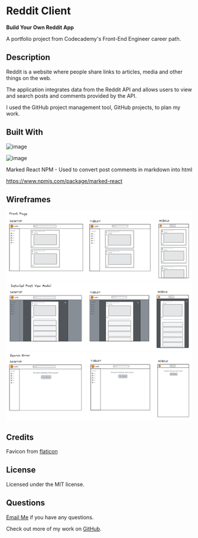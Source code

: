 # Reddit Client

**Build Your Own Reddit App**

A portfolio project from Codecademy's Front-End Engineer career path.

## Description

Reddit is a website where people share links to articles, media and other things on the web.

The application integrates data from the Reddit API and allows users to view and search posts and comments provided by the API.

I used the GitHub project management tool, GitHub projects, to plan my work.

## Built With

![image](https://img.shields.io/badge/React-20232A?style=for-the-badge&logo=react&logoColor=61DAFB)

![image](https://img.shields.io/badge/Redux-593D88?style=for-the-badge&logo=redux&logoColor=white)

Marked React NPM - Used to convert post comments in markdown into html

https://www.npmjs.com/package/marked-react

## Wireframes

![image](./public/wireframe_frontPage.png)
![image](./public/wireframe_modalView.png)
![image](./public/wireframe_searchError.png)

## Credits

Favicon from [flaticon](https://www.flaticon.com/authors/najmunnahar)

## License

Licensed under the MIT license.

## Questions

[Email Me](Chloe.a.harris17@gmail.com) if you have any questions.

Check out more of my work on [GitHub](https://github.com/chloeharris1).
